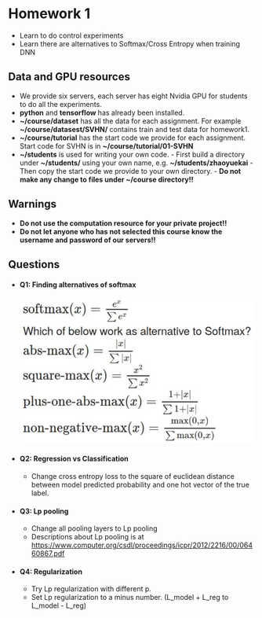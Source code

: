 # Homework 1
- Learn to do control experiments
- Learn there are alternatives to Softmax/Cross Entropy when training DNN
## Data and GPU resources
- We provide six servers, each server has eight Nvidia GPU for students to do all the experiments.
- **python** and **tensorflow** has already been installed.
- **~/course/dataset** has all the data for each assignment. For example **~/course/datasest/SVHN/** contains train and test data for homework1.
- **~/course/tutorial** has the start code we provide for each assignment. Start code for SVHN is in **~/course/tutorial/01-SVHN**
- **~/students** is used for writing your own code. 
        - First build a directory under **~/students/** using your own name, e.g. **~/students/zhaoyuekai**
        - Then copy the start code we provide to your own directory.
        - **Do not make any change to files under ~/course directory!!**

## Warnings
- **Do not use the computation resource for your private project!!**
- **Do not let anyone who has not selected this course know the username and password of our servers!!**

## Questions
- #### Q1: Finding alternatives of softmax

  <img src="./images/find_soft.png" width="500px"/>

- #### Q2: Regression vs Classification

  - Change cross entropy loss to the square of euclidean distance between model predicted probability and one hot vector of the true label.

- #### Q3: Lp pooling

  - Change all pooling layers to Lp pooling
  - Descriptions about Lp pooling is at https://www.computer.org/csdl/proceedings/icpr/2012/2216/00/06460867.pdf

- #### Q4: Regularization

  - Try Lp regularization with different p.
  - Set Lp regularization to a minus number. (L_model + L_reg to L_model - L_reg)
